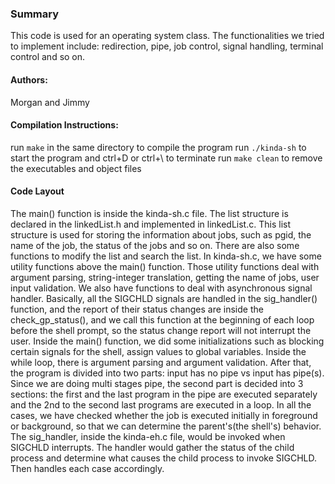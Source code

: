 ### Summary ###
This code is used for an operating system class. The functionalities we tried to implement include: redirection, pipe, job control, signal handling, terminal control and so on.

#### Authors: ####
Morgan and Jimmy

#### Compilation Instructions: ####
run `make` in the same directory to compile the program
run `./kinda-sh` to start the program and ctrl+D or ctrl+\ to terminate
run `make clean` to remove the executables and object files

#### Code Layout ####
The main() function is inside the kinda-sh.c file. The list structure is declared in the linkedList.h and implemented in linkedList.c. This list structure is used for storing the information about jobs, such as pgid, the name of the job, the status of the jobs and so on. There are also some functions to modify the list and search the list. 
In kinda-sh.c, we have some utility functions above the main() function. Those utility functions deal with argument parsing, string-integer translation, getting the name of jobs, user input validation. We also have functions to deal with asynchronous signal handler. Basically, all the SIGCHLD signals are handled in the sig_handler() function, and the report of their status changes are inside the check_gp_status(), and we call this function at the beginning of each loop before the shell prompt, so the status change report will not interrupt the user. 
Inside the main() function, we did some initializations such as blocking certain signals for the shell, assign values to global variables. Inside the while loop, there is argument parsing and argument validation. After that, the program is divided into two parts: input has no pipe vs input has pipe(s). Since we are doing multi stages pipe, the second part is decided into 3 sections: the first and the last program in the pipe are executed separately and the 2nd to the second last programs are executed in a loop. In all the cases, we have checked whether the job is executed initially in foreground or background, so that we can determine the parent's(the shell's) behavior.
The sig_handler, inside the kinda-eh.c file, would be invoked when SIGCHLD interrupts. The handler would gather the status of the child process and determine what causes the child process to invoke SIGCHLD. Then handles each case accordingly.
